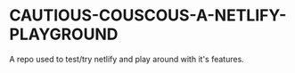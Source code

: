# CAUTIOUS-COUSCOUS-A-NETLIFY-PLAYGROUND

A repo used to test/try netlify and play around with it's features.
